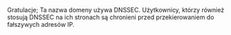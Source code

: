 Gratulacje; Ta nazwa domeny używa DNSSEC. Użytkownicy, którzy również 
stosują DNSSEC na ich stronach są chronieni przed przekierowaniem do 
fałszywych adresów IP.
